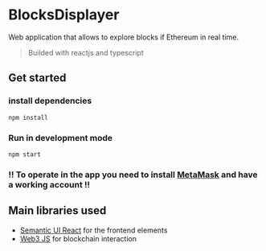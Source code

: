 # BlocksDisplayer

Web application that allows to explore blocks if Ethereum in real time. 

> Builded with reactjs and typescript


## Get started

### install dependencies
```npm install```


### Run in development mode
```npm start```

### !! To operate in the app you need to install [MetaMask](https://chrome.google.com/webstore/detail/metamask/nkbihfbeogaeaoehlefnkodbefgpgknn?hl=es) and have a working account !!

## Main libraries used
- [Semantic UI React](https://react.semantic-ui.com/) for the frontend elements 
- [Web3 JS](https://web3js.readthedocs.io/en/v1.3.4/) for blockchain interaction